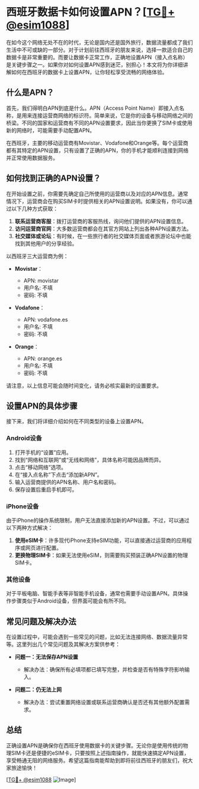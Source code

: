 # 西班牙数据卡如何设置APN？[[TG💪+ @esim1088](https://t.me/s/esim1088)]

在如今这个网络无处不在的时代，无论是国内还是国外旅行，数据流量都成了我们生活中不可或缺的一部分。对于计划前往西班牙的朋友来说，选择一款适合自己的数据卡是非常重要的。而要让数据卡正常工作，正确地设置APN（接入点名称）是关键步骤之一。如果你对如何设置APN感到迷茫，别担心！本文将为你详细讲解如何在西班牙的数据卡上设置APN，让你轻松享受流畅的网络体验。

## 什么是APN？

首先，我们得明白APN到底是什么。APN（Access Point Name）即接入点名称，是用来连接运营商网络的标识符。简单来说，它是你的设备与移动网络之间的桥梁。不同的国家和运营商有不同的APN设置要求，因此当你更换了SIM卡或使用新的网络时，可能需要手动配置APN。

在西班牙，主要的移动运营商有Movistar、Vodafone和Orange等。每个运营商都有其特定的APN设置，只有设置了正确的APN，你的手机才能顺利连接到网络并正常使用数据服务。

## 如何找到正确的APN设置？

在开始设置之前，你需要先确定自己所使用的运营商以及对应的APN信息。通常情况下，运营商会在购买SIM卡时提供相关的APN设置说明。如果没有，你可以通过以下几种方式获取：

1. **联系运营商客服**：拨打运营商的客服热线，询问他们提供的APN设置信息。
2. **访问运营商官网**：大多数运营商都会在其官方网站上列出各种APN设置方法。
3. **社交媒体或论坛**：有时候，在一些旅行者的社交媒体页面或者旅游论坛中也能找到其他用户的分享经验。

以西班牙三大运营商为例：

- **Movistar**：
  - APN: movistar
  - 用户名: 不填
  - 密码: 不填

- **Vodafone**：
  - APN: vodafone.es
  - 用户名: 不填
  - 密码: 不填

- **Orange**：
  - APN: orange.es
  - 用户名: 不填
  - 密码: 不填

请注意，以上信息可能会随时间变化，请务必核实最新的设置要求。

## 设置APN的具体步骤

接下来，我们将详细介绍如何在不同类型的设备上设置APN。

### Android设备

1. 打开手机的“设置”应用。
2. 找到“网络和互联网”或“无线和网络”，具体名称可能因品牌而异。
3. 点击“移动网络”选项。
4. 在“接入点名称”下点击“添加新APN”。
5. 输入运营商提供的APN名称、用户名和密码。
6. 保存设置后重启手机即可。

### iPhone设备

由于iPhone的操作系统限制，用户无法直接添加新的APN设置。不过，可以通过以下两种方式解决：

1. **使用eSIM卡**：许多现代iPhone支持eSIM功能，可以直接通过运营商的应用程序或网页进行配置。
2. **更换物理SIM卡**：如果无法使用eSIM，则需要购买预装正确APN设置的物理SIM卡。

### 其他设备

对于平板电脑、智能手表等非智能手机设备，通常也需要手动设置APN。具体操作步骤类似于Android设备，但界面可能会有所不同。

## 常见问题及解决办法

在设置过程中，可能会遇到一些常见的问题，比如无法连接网络、数据流量异常等。这里列出几个常见问题及其解决方案供参考：

- **问题一：无法保存APN设置**
  - 解决办法：确保所有必填项都已填写完整，并检查是否有特殊字符影响输入。
  
- **问题二：仍无法上网**
  - 解决办法：尝试重置网络设置或联系运营商确认是否还有其他额外配置需求。

## 总结

正确设置APN是确保你在西班牙使用数据卡的关键步骤。无论你是使用传统的物理SIM卡还是便捷的eSIM卡，只要按照上述指南操作，就能快速搞定APN设置，享受畅通无阻的网络服务。希望这篇指南能帮助到即将前往西班牙的朋友们，祝大家旅途愉快！

[[TG💪+ @esim1088](https://t.me/s/esim1088) ![Image](https://i.postimg.cc/4NQfJmqS/Snipaste-2025-05-13-00-14-12.png)]